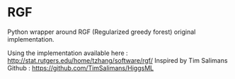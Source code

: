 # RGF
Python wrapper around RGF (Regularized greedy forest) original implementation.

Using the implementation available here : http://stat.rutgers.edu/home/tzhang/software/rgf/
Inspired by Tim Salimans Github : https://github.com/TimSalimans/HiggsML
